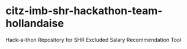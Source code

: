 # citz-imb-shr-hackathon-team-hollandaise
Hack-a-thon Repository for SHR Excluded Salary Recommendation Tool
